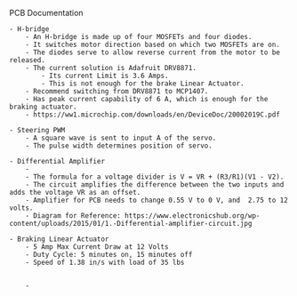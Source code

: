PCB Documentation

	- H-bridge
		- An H-bridge is made up of four MOSFETs and four diodes.
		- It switches motor direction based on which two MOSFETs are on.
		- The diodes serve to allow reverse current from the motor to be released.
		- The current solution is Adafruit DRV8871.
			- Its current Limit is 3.6 Amps.
			- This is not enough for the brake Linear Actuator.
		- Recommend switching from DRV8871 to MCP1407.
		- Has peak current capability of 6 A, which is enough for the braking actuator.
		- https://ww1.microchip.com/downloads/en/DeviceDoc/20002019C.pdf
			
	- Steering PWM
		- A square wave is sent to input A of the servo.
		- The pulse width determines position of servo.
		
	- Differential Amplifier 
		- 
		- The formula for a voltage divider is V = VR + (R3/R1)(V1 - V2).
		- The circuit amplifies the difference between the two inputs and adds the voltage VR as an offset.
		- Amplifier for PCB needs to change 0.55 V to 0 V, and  2.75 to 12 volts.
		- Diagram for Reference: https://www.electronicshub.org/wp-content/uploads/2015/01/1.-Differential-amplifier-circuit.jpg
		
	- Braking Linear Actuator
		- 5 Amp Max Current Draw at 12 Volts
		- Duty Cycle: 5 minutes on, 15 minutes off
		- Speed of 1.38 in/s with load of 35 lbs
		
	
		- 